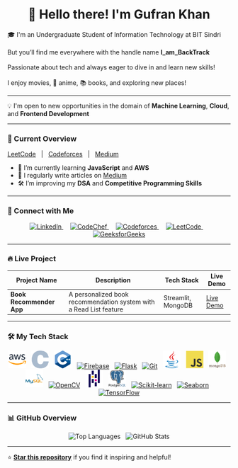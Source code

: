 <h1 align="center">👋 Hello there! I'm Gufran Khan</h1>


  🎓 I'm an Undergraduate Student of Information Technology at BIT Sindri  
  <br>
  But you’ll find me everywhere with the handle name <b>I_am_BackTrack</b>  
  <br>
  Passionate about tech and always eager to dive in and learn new skills!  
  <br>
  I enjoy  movies, 🎌 anime, 📚 books, and exploring new places!


---

💡 I'm open to new opportunities in the domain of **Machine Learning**, **Cloud**, and **Frontend Development**

---

### 🚀 Current Overview

[LeetCode](https://leetcode.com/u/gufrankhan/) &nbsp; | &nbsp; [Codeforces](https://codeforces.com/profile/i_am_backtrack) &nbsp; | &nbsp; [Medium](https://medium.com/@gufrankhankab123)

- 🌱 I’m currently learning **JavaScript** and **AWS**
- 📝 I regularly write articles on [Medium](https://medium.com/@gufrankhankab123)
- 🛠️ I’m improving my **DSA** and **Competitive Programming Skills**

---

### 🤝 Connect with Me

<p align="center">
  <a href="https://www.linkedin.com/in/gufran-khan-1ba346292/" target="_blank">
    <img src="https://cdn.jsdelivr.net/gh/devicons/devicon/icons/linkedin/linkedin-original.svg" alt="LinkedIn" height="30" width="40"/>
  </a>&nbsp;&nbsp;&nbsp;
  <a href="https://www.codechef.com/users/codewithgufran" target="_blank">
    <img src="https://cdn.codechef.com/sites/all/themes/abessive/cc-logo.svg" alt="CodeChef" height="30" width="40"/>
  </a>&nbsp;&nbsp;&nbsp;

  <a href="https://codeforces.com/profile/i_am_backtrack" target="_blank">
    <img src="https://sta.codeforces.com/s/20457/images/codeforces-logo-with-telegram.png" alt="Codeforces" height="30" width="40"/>
  </a>&nbsp;&nbsp;&nbsp;

  <a href="https://leetcode.com/u/gufrankhan/" target="_blank">
    <img src="https://upload.wikimedia.org/wikipedia/commons/1/19/LeetCode_logo_black.png" alt="LeetCode" height="30" width="40"/>
  </a>&nbsp;&nbsp;&nbsp;

  <a href="https://www.geeksforgeeks.org/user/kakababawa0p92/" target="_blank">
    <img src="https://upload.wikimedia.org/wikipedia/commons/4/43/GeeksforGeeks.svg" alt="GeeksforGeeks" height="30" width="40"/>
  </a>
</p>

---

### 🔥 Live Project

| Project Name             | Description                                                        | Tech Stack            | Live Demo |
|--------------------------|--------------------------------------------------------------------|------------------------|-----------|
| **Book Recommender App** | A personalized book recommendation system with a Read List feature | Streamlit, MongoDB     | [Live Demo](https://bookrecommendersystem-hkrgvy42xwtruiw9siq5b9.streamlit.app/) |

---

### 🛠️ My Tech Stack

<p align="center">
  <a href="https://aws.amazon.com" target="_blank"><img src="https://raw.githubusercontent.com/devicons/devicon/master/icons/amazonwebservices/amazonwebservices-original-wordmark.svg" alt="AWS" width="40" height="40"/></a>&nbsp;&nbsp;
  <a href="https://www.cprogramming.com/" target="_blank"><img src="https://raw.githubusercontent.com/devicons/devicon/master/icons/c/c-original.svg" alt="C" width="40" height="40"/></a>&nbsp;&nbsp;
  <a href="https://www.w3schools.com/cpp/" target="_blank"><img src="https://raw.githubusercontent.com/devicons/devicon/master/icons/cplusplus/cplusplus-original.svg" alt="C++" width="40" height="40"/></a>&nbsp;&nbsp;
  <a href="https://firebase.google.com/" target="_blank"><img src="https://www.vectorlogo.zone/logos/firebase/firebase-icon.svg" alt="Firebase" width="40" height="40"/></a>&nbsp;&nbsp;
  <a href="https://flask.palletsprojects.com/" target="_blank"><img src="https://www.vectorlogo.zone/logos/palletsprojects_flask/palletsprojects_flask-icon.svg" alt="Flask" width="40" height="40"/></a>&nbsp;&nbsp;
  <a href="https://git-scm.com/" target="_blank"><img src="https://www.vectorlogo.zone/logos/git-scm/git-scm-icon.svg" alt="Git" width="40" height="40"/></a>&nbsp;&nbsp;
  <a href="https://www.java.com" target="_blank"><img src="https://raw.githubusercontent.com/devicons/devicon/master/icons/java/java-original.svg" alt="Java" width="40" height="40"/></a>&nbsp;&nbsp;
  <a href="https://developer.mozilla.org/en-US/docs/Web/JavaScript" target="_blank"><img src="https://raw.githubusercontent.com/devicons/devicon/master/icons/javascript/javascript-original.svg" alt="JavaScript" width="40" height="40"/></a>&nbsp;&nbsp;
  <a href="https://www.mongodb.com/" target="_blank"><img src="https://raw.githubusercontent.com/devicons/devicon/master/icons/mongodb/mongodb-original-wordmark.svg" alt="MongoDB" width="40" height="40"/></a>&nbsp;&nbsp;
  <a href="https://www.mysql.com/" target="_blank"><img src="https://raw.githubusercontent.com/devicons/devicon/master/icons/mysql/mysql-original-wordmark.svg" alt="MySQL" width="40" height="40"/></a>&nbsp;&nbsp;
  <a href="https://opencv.org/" target="_blank"><img src="https://www.vectorlogo.zone/logos/opencv/opencv-icon.svg" alt="OpenCV" width="40" height="40"/></a>&nbsp;&nbsp;
  <a href="https://pandas.pydata.org/" target="_blank"><img src="https://raw.githubusercontent.com/devicons/devicon/master/icons/pandas/pandas-original.svg" alt="Pandas" width="40" height="40"/></a>&nbsp;&nbsp;
  <a href="https://www.postgresql.org" target="_blank"><img src="https://raw.githubusercontent.com/devicons/devicon/master/icons/postgresql/postgresql-original-wordmark.svg" alt="PostgreSQL" width="40" height="40"/></a>&nbsp;&nbsp;
  <a href="https://scikit-learn.org/" target="_blank"><img src="https://upload.wikimedia.org/wikipedia/commons/0/05/Scikit_learn_logo_small.svg" alt="Scikit-learn" width="40" height="40"/></a>&nbsp;&nbsp;
  <a href="https://seaborn.pydata.org/" target="_blank"><img src="https://seaborn.pydata.org/_images/logo-mark-lightbg.svg" alt="Seaborn" width="40" height="40"/></a>&nbsp;&nbsp;
  <a href="https://www.tensorflow.org" target="_blank"><img src="https://www.vectorlogo.zone/logos/tensorflow/tensorflow-icon.svg" alt="TensorFlow" width="40" height="40"/></a>
</p>

---

### 📊 GitHub Overview

<p align="center">
  <img src="https://github-readme-stats.vercel.app/api/top-langs?username=igufrankhan&show_icons=true&locale=en&layout=compact" alt="Top Languages" />&nbsp;&nbsp;
  <img src="https://github-readme-stats.vercel.app/api?username=igufrankhan&show_icons=true&locale=en" alt="GitHub Stats" />
</p>

---

⭐️ **[Star this repository](https://github.com/iGufrankhan/iGufrankhan)** if you find it inspiring and helpful!

